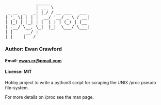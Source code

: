 <pre>
            ______               
            | ___ \              
 _ __  _   _| |_/ / __ ___   ___ 
| '_ \| | | |  __/ '__/ _ \ / __|
| |_) | |_| | |  | | | (_) | (__ 
| .__/ \__, \_|  |_|  \___/ \___|
| |     __/ |                    
|_|    |___/                     
</pre>

###  Author: Ewan Crawford
#### Email: ewan.cr@gmail.com
#### License: MIT

Hobby project to write a python3 script for scraping the UNIX /proc pseudo file-system.

For more details on /proc see the man page.
